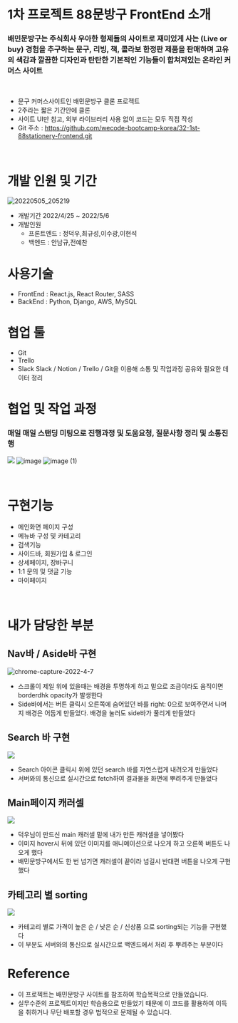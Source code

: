 # 1차 프로젝트 88문방구 FrontEnd 소개

### 배민문방구는 주식회사 우아한 형제들의 사이트로 재미있게 사는 (Live or buy) 경험을 추구하는 문구, 리빙, 책, 콜라보 한정판 제품을 판매하며 고유의 색감과 깔끔한 디자인과 탄탄한 기본적인 기능들이 합쳐져있는 온라인 커머스 사이트

</br>

- 문구 커머스사이트인 배민문방구 클론 프로젝트
- 2주라는 짧은 기간안에 클론
- 사이트 UI만 참고, 외부 라이브러리 사용 없이 코드는 모두 직접 작성
- Git 주소 : https://github.com/wecode-bootcamp-korea/32-1st-88stationery-frontend.git

</br>

# 개발 인원 및 기간

![20220505_205219](https://user-images.githubusercontent.com/66737450/167081567-29defd3c-70e4-4109-8667-ce7e6be0a62a.jpg)

- 개발기간 2022/4/25 ~ 2022/5/6
- 개발인원
  - 프론트엔드 : 정덕우,최규성,이수광,이현석
  - 백엔드 : 안남규,전예찬

# 사용기술

- FrontEnd : React.js, React Router, SASS
- BackEnd : Python, Django, AWS, MySQL

# 협업 툴

- Git
- Trello
- Slack
  Slack / Notion / Trello / Git을 이용해 소통 및 작업과정 공유와 필요한 데이터 정리

# 협업 및 작업 과정

### 매일 매일 스탠딩 미팅으로 진행과정 및 도움요청, 질문사항 정리 및 소통진행

![](https://blog.kakaocdn.net/dn/s58Pb/btrBluyXjoM/WM0JCSxAZrcxMYkNA7xTPK/img.gif)
![image](https://user-images.githubusercontent.com/66737450/167083143-9c2dbced-45aa-4f8a-b9bb-7f799a93bc69.png)
![image (1)](https://user-images.githubusercontent.com/66737450/167083152-b925216e-38a6-4383-b0fb-d7f432ca9587.png)

</br>

# 구현기능

- 메인화면 페이지 구성
- 메뉴바 구성 및 카테고리
- 검색기능
- 사이드바, 회원가입 & 로그인
- 상세페이지, 장바구니
- 1:1 문의 및 댓글 기능
- 마이페이지

<br />

# 내가 담당한 부분

## Nav바 / Aside바 구현

![chrome-capture-2022-4-7](https://user-images.githubusercontent.com/66737450/167240370-90732668-8a7c-4a1a-9da7-ac6d719a8b47.gif)

- 스크롤이 제일 위에 있을때는 배경을 투명하게 하고 밑으로 조금이라도 움직이면 borderdhk opacity가 발생한다
- Side바에서는 버튼 클릭시 오른쪽에 숨어있던 바를 right: 0으로 보여주면서 나머지 배경은 어둡게 만들었다. 배경을 눌러도 side바가 풀리게 만들었다

## Search 바 구현

![](https://blog.kakaocdn.net/dn/bOq0tb/btrAUk3bCqX/5TdOUJHxbBJ0yRQ7jRndA1/img.gif)

- Search 아이콘 클릭시 위에 있던 search 바를 자연스럽게 내려오게 만들었다
- 서버와의 통신으로 실시간으로 fetch하여 결과물을 화면에 뿌려주게 만들었다

## Main페이지 캐러셀

![](https://blog.kakaocdn.net/dn/emxWSv/btrARLuHBdC/BgpaEMkoeGXpV8AhiBiWRk/img.gif)

- 덕우님이 만드신 main 캐러셀 밑에 내가 만든 캐러셀을 넣어봤다
- 이미지 hover시 뒤에 있던 이미지를 애니메이션으로 나오게 하고 오른쪽 버튼도 나오게 했다
- 배민문방구에서도 한 번 넘기면 캐러셀이 끝이라 넘길시 반대편 버튼을 나오게 구현했다

## 카테고리 별 sorting

![](https://blog.kakaocdn.net/dn/bOEEWy/btrATRU5kZC/a7WE845EvXeN5za98yacH1/img.gif)

- 카테고리 별로 가격이 높은 순 / 낮은 순 / 신상품 으로 sorting되는 기능을 구현했다
- 이 부분도 서버와의 통신으로 실시간으로 백엔드에서 처리 후 뿌려주는 부분이다

# Reference

- 이 프로젝트는 배민문방구 사이트를 참조하여 학습목적으로 만들었습니다.
- 실무수준의 프로젝트이지만 학습용으로 만들었기 때문에 이 코드를 활용하여 이득을 취하거나 무단 배포할 경우 법적으로 문제될 수 있습니다.
